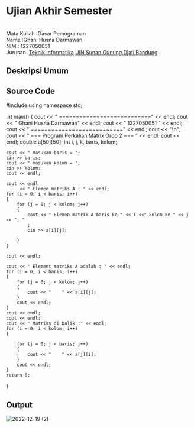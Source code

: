 # Ujian Akhir Semester 
<br>Mata Kuliah 	:Dasar Pemograman
<br> Nama		:Ghani Husna Darmawan
<br>NIM		:	1227050051
<br>Jurusan		:[Teknik Informatika](http://if.uinsgd.ac.id/) [UIN Sunan Gunung Djati Bandung](https://uinsgd.ac.id/) 

## Deskripsi Umum

## Source Code
#include <iostream>
using namespace std;

int main()
{
    cout << " ===========================" << endl;
    cout << " Ghani Husna Darmawan" << endl;
    cout << " 1227050051 " << endl;
    cout << " ===========================" << endl;
    cout << "\n";
    cout << " === Program Perkalian Matrix Ordo 2 === " << endl;
    cout << endl;
    double a[50][50];
    int i, j, k, baris, kolom;

    cout << " masukan baris = ";
    cin >> baris;
    cout << " masukan kolom = ";
    cin >> kolom;
    cout << endl;

    cout << endl
         << " Elemen matriks A : " << endl;
    for (i = 0; i < baris; i++)
    {
        for (j = 0; j < kolom; j++)
        {
            cout << " Elemen matrik A baris ke-" << i <<" kolom ke-" << j << ": "
			;
            cin >> a[i][j];
             
        }
    }

    cout << endl;

    cout << " Element matriks A adalah : " << endl;
    for (i = 0; i < baris; i++)
    {
        for (j = 0; j < kolom; j++)
        {
            cout << "    " << a[i][j];
        }
        cout << endl;
    }
    cout << endl;
    cout << endl;
    cout << " Matriks di balik :" << endl;
    for (i = 0; i < kolom; i++)
    {
        
        for (j = 0; j < baris; j++)
        {
            cout << "    " << a[j][i];
        }
        cout << endl;
    }
    return 0;
}
## Output
![2022-12-19 (2)](https://user-images.githubusercontent.com/120998349/208372870-c6e64f79-ee1a-4524-afbf-4d313c1de44b.png)
